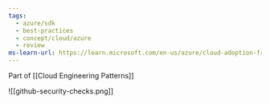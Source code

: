 ```yaml
---
tags:
  - azure/sdk
  - best-practices
  - concept/cloud/azure
  - review
ms-learn-url: https://learn.microsoft.com/en-us/azure/cloud-adoption-framework/scenarios/github-velocity/#cloud-pattern-components-and-best-practices
---
```

Part of [[Cloud Engineering Patterns]]

![[github-security-checks.png]]
